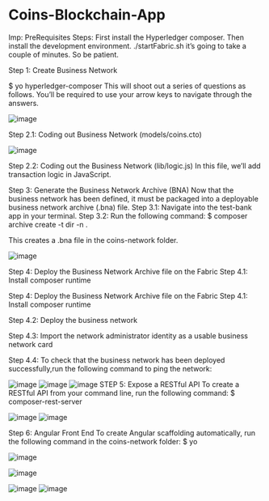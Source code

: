 # Coins-Blockchain-App


Imp: PreRequisites Steps: 
First install the Hyperledger composer. Then install the development environment.
./startFabric.sh it’s going to take a couple of minutes. So be patient.


Step 1: Create Business Network

$ yo hyperledger-composer
This will shoot out a series of questions as follows. You’ll be required to use your arrow keys to navigate through the answers.

 ![image](https://user-images.githubusercontent.com/23340083/40094508-79b02baa-5895-11e8-935b-865de2c3e2a3.png)
 
Step 2.1: Coding out Business Network (models/coins.cto)
 
![image](https://user-images.githubusercontent.com/23340083/40094753-c41ffdf4-5896-11e8-8bb7-9cabab7421a8.png)

Step 2.2: Coding out the Business Network (lib/logic.js)
In this file, we’ll add transaction logic in JavaScript.



Step 3: Generate the Business Network Archive (BNA)
Now that the business network has been defined, it must be packaged into a deployable business network archive (.bna) file.
Step 3.1: Navigate into the test-bank app in your terminal.
Step 3.2: Run the following command:
$ composer archive create -t dir -n .


This creates a .bna file in the coins-network folder.
 
![image](https://user-images.githubusercontent.com/23340083/40094759-cb765b5c-5896-11e8-9f36-2b615467e902.png)

Step 4: Deploy the Business Network Archive file on the Fabric
Step 4.1: Install composer runtime



Step 4: Deploy the Business Network Archive file on the Fabric
Step 4.1: Install composer runtime

 
Step 4.2: Deploy the business network
 
Step 4.3: Import the network administrator identity as a usable business network card
 
Step 4.4: To check that the business network has been deployed successfully,run the following command to ping the network:
 
![image](https://user-images.githubusercontent.com/23340083/40094765-d549a9c2-5896-11e8-9cf0-ffac6b974d8a.png)
![image](https://user-images.githubusercontent.com/23340083/40094768-dca2ddc4-5896-11e8-9094-488814ce19ee.png)
![image](https://user-images.githubusercontent.com/23340083/40094775-e4572dfe-5896-11e8-96ac-28925f3d440d.png)
STEP 5: Expose a RESTful API
To create a RESTful API from your command line, run the following command:
$ composer-rest-server
 


![image](https://user-images.githubusercontent.com/23340083/40094788-f3a4b4f2-5896-11e8-905b-8c8a7bbb2b9f.png)
![image](https://user-images.githubusercontent.com/23340083/40094810-096da5b4-5897-11e8-94ac-1ae370870697.png)
 
Step 6: Angular Front End
To create Angular scaffolding automatically, run the following command in the coins-network folder:
$ yo

![image](https://user-images.githubusercontent.com/23340083/40095154-703244de-5898-11e8-810d-f176b62956d8.png)

![image](https://user-images.githubusercontent.com/23340083/40095156-75cfec3e-5898-11e8-9d42-a740c3fd1603.png)



![image](https://user-images.githubusercontent.com/23340083/40095202-bbdb9b9c-5898-11e8-902b-1c435b9e41cb.png)
![image](https://user-images.githubusercontent.com/23340083/40094820-16dac182-5897-11e8-93d1-1571c48a42a7.png)



 
 

 

 
